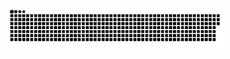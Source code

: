 






<picture>
<source media="(prefers-color-scheme: dark)" srcset="https://raw.githubusercontent.com/HuWDh/hugo-henrique/output/github-contribution-grid-snake-dark.svg"> 
<source media="(prefers-color-scheme: light)" srcset="https://raw.githubusercontent.com/HuWDh/hugo-henrique/output/github-contribution-grid-snake.svg">
<img alt="github contribution grid snake animation" src="https://raw.githubusercontent.com/HuWDh/hugo-henrique/output/github-contribution-grid-snake.svg">
</picture>
<br><br>
